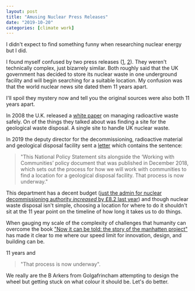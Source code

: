 ```yaml
---
layout: post
title: "Amusing Nuclear Press Releases"
date: "2019-10-20"
categories: [climate work]
--- 
```


I didn't expect to find something funny when researching nuclear energy but I did.

I found myself confused by two press releases ([1](http://www.world-nuclear-news.org/WR-Waste_plan_revealed-1206082.html), [2](http://www.world-nuclear-news.org/Articles/UK-designates-radwaste-disposal-policy)). They weren't technically complex, just bizarrely similar. Both roughly said that the UK government has decided to store its nuclear waste in one underground facility and will begin searching for a suitable location. My confusion was that the world nuclear news site dated them 11 years apart.

I'll spoil they mystery now and tell you the original sources were also both 11 years apart. 

In 2008 the U.K. released a [white paper](https://assets.publishing.service.gov.uk/government/uploads/system/uploads/attachment_data/file/228903/7386.pdf) on managing radioactive waste safely. On of the things they talked about was finding a site for the geological waste disposal. A single site to handle UK nuclear waste. 

In 2019 the deputy director for the decommissioning, radioactive material and geological disposal facility sent a [letter](https://cumbriatrust.wordpress.com/2019/07/04/a-letter-from-the-deputy-director-decommissioning-radioactive-material-and-gdf/) which contains the sentence: 

> "This National Policy Statement sits alongside the ‘Working with Communities’ policy document that was published in December 2018, which sets out the process for how we will work with communities to find a location for a geological disposal facility. That process is now underway."

This department has a decent budget ([just the admin for nuclear decommissioning authority *increased* by £8.2 last year](https://www.parliament.uk/documents/commons-committees/business-energy-and-industrial-strategy/Correspondence/07-BEIS-Supplementary-Memorandum-17-19.pdf)) and though nuclear waste disposal isn't simple, choosing a location for where to do it shouldn't sit at the 11 year point on the timeline of how long it takes us to do things. 

When gauging my scale of the complexity of challenges that humanity can overcome the book ["Now it can be told: the story of the manhatten project"](https://www.amazon.com/Now-Can-Be-Told-Manhattan/dp/0306801892) has made it clear to me where our speed limit for innovation, design, and building can be. 

11 years and

> "That process is now underway".

We really are the B Arkers from Golgafrincham attempting to design the wheel but getting stuck on what colour it should be. Let's do better.